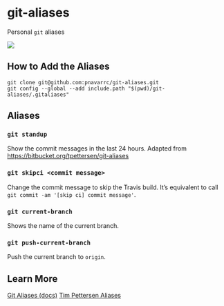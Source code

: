 # git-aliases

Personal `git` aliases

<a href="https://zenhub.com"><img src="https://raw.githubusercontent.com/ZenHubIO/support/master/zenhub-badge.png"></a>

## How to Add the Aliases

```
git clone git@github.com:pnavarrc/git-aliases.git
git config --global --add include.path "$(pwd)/git-aliases/.gitaliases"
```

## Aliases

### `git standup`

Show the commit messages in the last 24 hours. Adapted from https://bitbucket.org/tpettersen/git-aliases

### `git skipci <commit message>`

Change the commit message to skip the Travis build. It’s equivalent to call `git commit -am '[skip ci] commit message'`.

### `git current-branch`

Shows the name of the current branch.

### `git push-current-branch`

Push the current branch to `origin`.

## Learn More

[Git Aliases (docs)](https://git-scm.com/book/en/v2/Git-Basics-Git-Aliases)
[Tim Pettersen Aliases](https://bitbucket.org/tpettersen/git-aliases)

